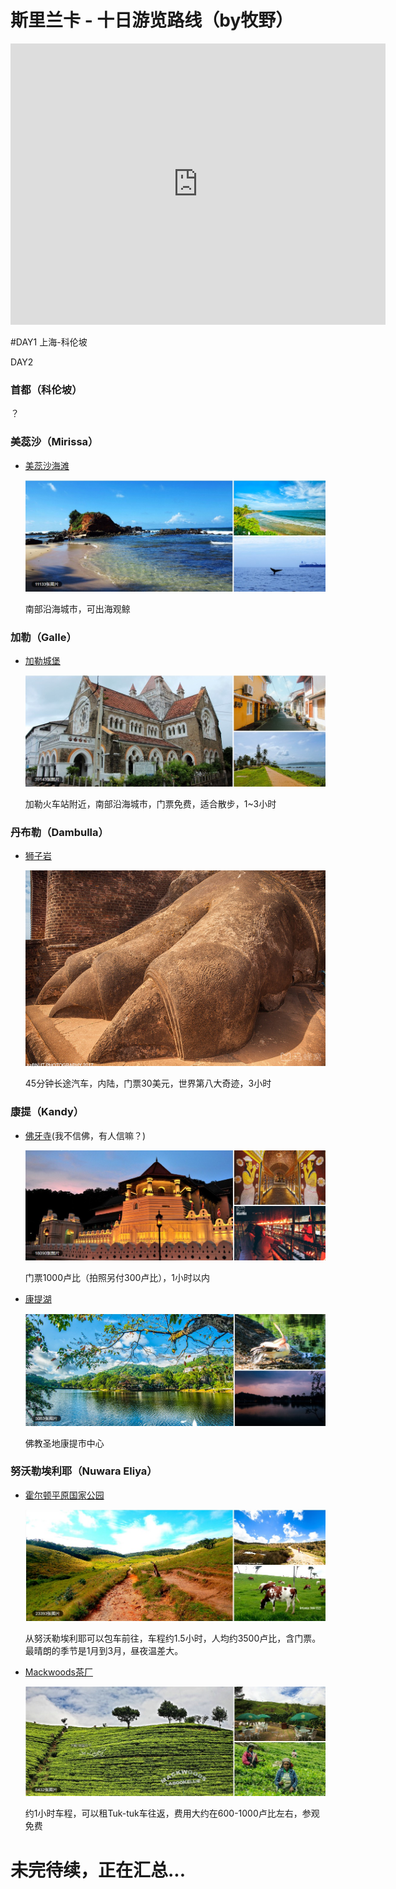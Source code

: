 # 斯里兰卡 - 十日游览路线（by牧野）

<iframe src="http://www.google.cn/maps/embed?pb=!1m14!1m12!1m3!1d1013471.9072619358!2d80.78153012461726!3d7.144520717754883!2m3!1f0!2f0!3f0!3m2!1i1024!2i768!4f13.1!5e0!3m2!1szh-CN!2scn!4v1551770183557" width="600" height="450" frameborder="0" style="border:0" allowfullscreen></iframe>

#DAY1 上海-科伦坡



DAY2 



### 首都（科伦坡）

？

### 美蕊沙（Mirissa）

- [美蕊沙海滩](http://www.mafengwo.cn/poi/35163.html)

  ![](美蕊沙海滩.jpg)

  南部沿海城市，可出海观鲸

### 加勒（Galle）

- [加勒城堡](http://www.mafengwo.cn/poi/34904.html)

  ![](加勒城堡.jpg)

  加勒火车站附近，南部沿海城市，门票免费，适合散步，1~3小时

### 丹布勒（Dambulla）

- [狮子岩](http://www.mafengwo.cn/poi/6661514.html)

  ![](狮子岩.jpeg)

  45分钟长途汽车，内陆，门票30美元，世界第八大奇迹，3小时

### 康提（Kandy）

- [佛牙寺](http://www.mafengwo.cn/poi/34893.html)(我不信佛，有人信嘛？)

  ![](佛牙寺.jpg)

  门票1000卢比（拍照另付300卢比），1小时以内

- [康提湖](http://www.mafengwo.cn/poi/35174.html)

  ![](康提湖.jpg)

  佛教圣地康提市中心

### 努沃勒埃利耶（Nuwara Eliya）

- [霍尔顿平原国家公园](http://www.mafengwo.cn/poi/5442864.html)

  ![](霍尔顿平原.jpg)

  从努沃勒埃利耶可以包车前往，车程约1.5小时，人均约3500卢比，含门票。最晴朗的季节是1月到3月，昼夜温差大。

- [Mackwoods茶厂](http://www.mafengwo.cn/poi/5485575.html)

  ![](Mackwoods茶厂.jpg)

  约1小时车程，可以租Tuk-tuk车往返，费用大约在600-1000卢比左右，参观免费





# 未完待续，正在汇总...